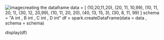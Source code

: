 ![image](https://github.com/user-attachments/assets/187d5512-5e8c-4b44-be13-201d3613224e)creating the dataframe 
data = [
    (10,20,11,20),
    (20, 11, 10,99),
    (10, 11, 20,  1),
    (30, 12, 20,99),
    (10, 11, 20, 20),
    (40, 13, 15,  3),
    (30, 8, 11, 99)
]
schema = "A int , B int , C int , D int"
df = spark.createDataFrame(data = data , schema = schema)

display(df)

